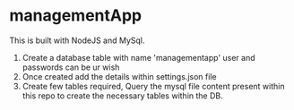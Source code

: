 # managementApp
This is built with NodeJS and MySql.
1) Create a database table with name 'managementapp' user and passwords can be ur wish
2) Once created add the details within settings.json file
3) Create few tables required, Query the mysql file content present within this repo to create the necessary tables within the DB. 